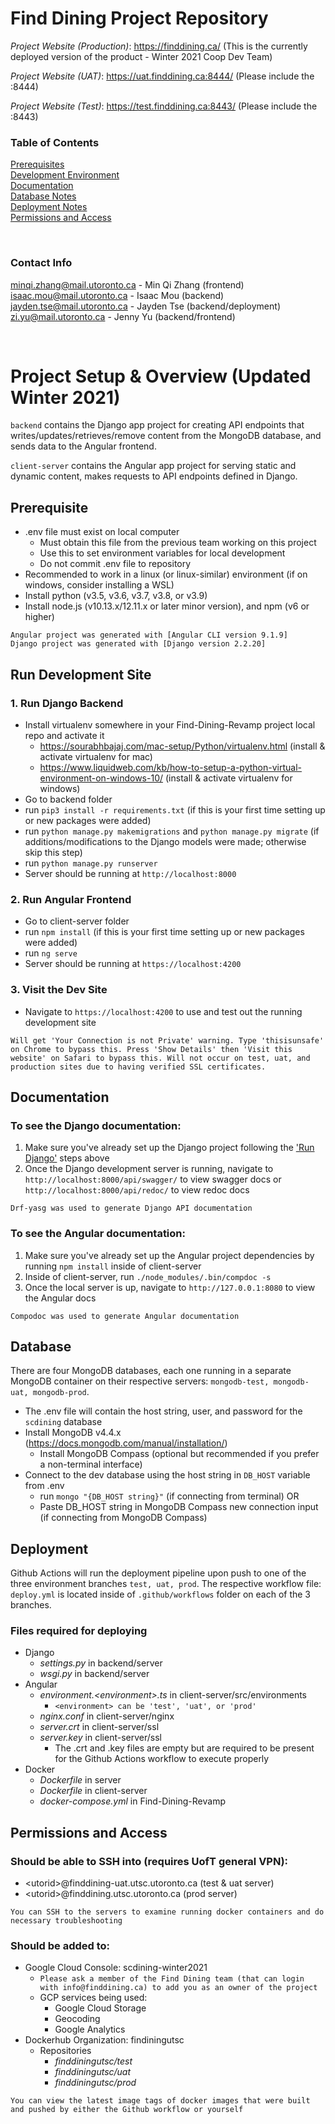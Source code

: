 # Find Dining Project Repository

*Project Website (Production)*: https://finddining.ca/ (This is the currently deployed version of the product - Winter 2021 Coop Dev Team)

*Project Website (UAT)*: https://uat.finddining.ca:8444/ (Please include the :8444)

*Project Website (Test)*: https://test.finddining.ca:8443/ (Please include the :8443)

### Table of Contents
[Prerequisites](#prerequisite)  
[Development Environment](#run-development-site)  
[Documentation](#documentation)  
[Database Notes](#database)  
[Deployment Notes](#deployment)  
[Permissions and Access](#permissions-and-access)  

<br/>

### Contact Info
minqi.zhang@mail.utoronto.ca - Min Qi Zhang (frontend)  
isaac.mou@mail.utoronto.ca - Isaac Mou (backend)  
jayden.tse@mail.utoronto.ca - Jayden Tse (backend/deployment)  
zi.yu@mail.utoronto.ca - Jenny Yu (backend/frontend)

<br/>

# Project Setup & Overview (Updated Winter 2021)
``` backend ``` contains the Django app project for creating API endpoints that writes/updates/retrieves/remove content from the MongoDB database, and sends data to the Angular frontend.

``` client-server ``` contains the Angular app project for serving static and dynamic content, makes requests to API endpoints defined in Django.

## Prerequisite
- .env file must exist on local computer
    - Must obtain this file from the previous team working on this project
    - Use this to set environment variables for local development
    - Do not commit .env file to repository
- Recommended to work in a linux (or linux-similar) environment (if on windows, consider installing a WSL)
- Install python (v3.5, v3.6, v3.7, v3.8, or v3.9)
- Install node.js (v10.13.x/12.11.x or later minor version), and npm (v6 or higher)

``` 
Angular project was generated with [Angular CLI version 9.1.9]
Django project was generated with [Django version 2.2.20]
```

## Run Development Site
### 1. Run Django Backend
- Install virtualenv somewhere in your Find-Dining-Revamp project local repo and activate it
    - https://sourabhbajaj.com/mac-setup/Python/virtualenv.html (install & activate virtualenv for mac)
    - https://www.liquidweb.com/kb/how-to-setup-a-python-virtual-environment-on-windows-10/ (install & activate virtualenv for windows)
- Go to backend folder
- run ``` pip3 install -r requirements.txt ``` (if this is your first time setting up or new packages were added)
- run ``` python manage.py makemigrations ``` and ``` python manage.py migrate ``` (if additions/modifications to the Django models were made; otherwise skip this step)
- run ``` python manage.py runserver ```
- Server should be running at ``` http://localhost:8000 ```

### 2. Run Angular Frontend
- Go to client-server folder
- run ``` npm install ``` (if this is your first time setting up or new packages were added)
- run ``` ng serve ```
- Server should be running at ``` https://localhost:4200 ```

### 3. Visit the Dev Site
- Navigate to ``` https://localhost:4200 ``` to use and test out the running development site

```
Will get 'Your Connection is not Private' warning. Type 'thisisunsafe' on Chrome to bypass this. Press 'Show Details' then 'Visit this website' on Safari to bypass this. Will not occur on test, uat, and production sites due to having verified SSL certificates.
```

## Documentation
### To see the Django documentation:
1. Make sure you've already set up the Django project following the ['Run Django'](#1.-run-django-backend) steps above
2. Once the Django development server is running, navigate to ``` http://localhost:8000/api/swagger/ ``` to view swagger docs or ``` http://localhost:8000/api/redoc/ ``` to view redoc docs

```
Drf-yasg was used to generate Django API documentation
```

### To see the Angular documentation:
1. Make sure you've already set up the Angular project dependencies by running ``` npm install ``` inside of client-server
2. Inside of client-server, run ``` ./node_modules/.bin/compdoc -s ```
3. Once the local server is up, navigate to ``` http://127.0.0.1:8080 ``` to view the Angular docs

```
Compodoc was used to generate Angular documentation
```

## Database
There are four MongoDB databases, each one running in a separate MongoDB container on their respective servers: ``` mongodb-test, mongodb-uat, mongodb-prod ```.

- The .env file will contain the host string, user, and password for the ``` scdining ``` database
- Install MongoDB v4.4.x (https://docs.mongodb.com/manual/installation/)
    - Install MongoDB Compass (optional but recommended if you prefer a non-terminal interface)
- Connect to the dev database using the host string in ``` DB_HOST ``` variable from .env
    - run ``` mongo "{DB_HOST string}" ``` (if connecting from terminal) OR
    - Paste DB_HOST string in MongoDB Compass new connection input (if connecting from MongoDB Compass)

## Deployment
Github Actions will run the deployment pipeline upon push to one of the three environment branches ``` test, uat, prod ```. The respective workflow file: ``` deploy.yml ``` is located inside of ``` .github/workflows ``` folder on each of the 3 branches.
  
### Files required for deploying
- Django
  - _settings.py_ in backend/server
  - _wsgi.py_ in backend/server
- Angular
  - _environment.\<environment>.ts_ in client-server/src/environments
    - ``` <environment> can be 'test', 'uat', or 'prod' ```
  - _nginx.conf_ in client-server/nginx
  - _server.crt_ in client-server/ssl
  - _server.key_ in client-server/ssl
    - The .crt and .key files are empty but are required to be present for the Github Actions workflow to execute properly
- Docker
  - _Dockerfile_ in server
  - _Dockerfile_ in client-server
  - _docker-compose.yml_ in Find-Dining-Revamp

## Permissions and Access
### Should be able to SSH into (requires UofT general VPN):
- \<utorid>@finddining-uat.utsc.utoronto.ca (test & uat server)
- \<utorid>@finddining.utsc.utoronto.ca (prod server)

```
You can SSH to the servers to examine running docker containers and do necessary troubleshooting
```

### Should be added to:
- Google Cloud Console: scdining-winter2021
  - ``` Please ask a member of the Find Dining team (that can login with info@finddining.ca) to add you as an owner of the project ```
  - GCP services being used:
    - Google Cloud Storage
    - Geocoding
    - Google Analytics
- Dockerhub Organization: findiningutsc
  - Repositories
    - _finddiningutsc/test_
    - _finddiningutsc/uat_
    - _finddiningutsc/prod_

```
You can view the latest image tags of docker images that were built and pushed by either the Github workflow or yourself
```